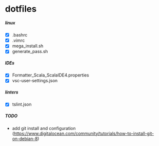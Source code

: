 dotfiles
========

##### linux #####
- [x] .bashrc
- [x] .vimrc
- [x] mega_install.sh
- [x] generate_pass.sh

##### IDEs #####
- [x] Formatter_Scala_ScalaIDE4.properties
- [x] vsc-user-settings.json

##### linters #####
- [x] tslint.json

##### TODO #####

* add git install and configuration (https://www.digitalocean.com/community/tutorials/how-to-install-git-on-debian-8)
